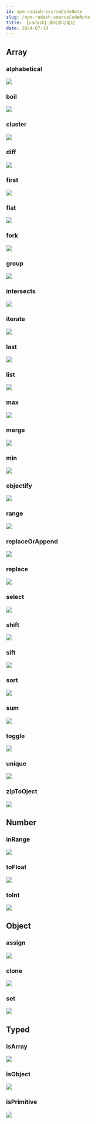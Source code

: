 ```yaml
---
id: npm-radash-sourceCodeNote
slug: /npm-radash-sourceCodeNote
title: 【radash】源码学习笔记
date: 2024-07-10
---
```




## Array

### alphabetical

![](https://gitee.com/lao-jiawei/photo-gallery/raw/master/images/css/alphabetical.jfif)

### boil

![](https://gitee.com/lao-jiawei/photo-gallery/raw/master/images/radash/boil.jfif)

### cluster

![](https://gitee.com/lao-jiawei/photo-gallery/raw/master/images/radash/cluster.jfif)

### diff

![](https://gitee.com/lao-jiawei/photo-gallery/raw/master/images/radash/diff.jfif)

### first

![](https://gitee.com/lao-jiawei/photo-gallery/raw/master/images/radash/first.jfif)

### flat

![](https://gitee.com/lao-jiawei/photo-gallery/raw/master/images/radash/flat.jfif)

### fork

![](https://gitee.com/lao-jiawei/photo-gallery/raw/master/images/radash/fork.jfif)

### group

![](https://gitee.com/lao-jiawei/photo-gallery/raw/master/images/radash/group.jfif)

### intersects

![](https://gitee.com/lao-jiawei/photo-gallery/raw/master/images/radash/intersects.jfif)

### iterate

![](https://gitee.com/lao-jiawei/photo-gallery/raw/master/images/radash/iterate.jfif)

### last

![](https://gitee.com/lao-jiawei/photo-gallery/raw/master/images/radash/last.jfif)

### list

![](https://gitee.com/lao-jiawei/photo-gallery/raw/master/images/radash/list.jfif)

### max

![](https://gitee.com/lao-jiawei/photo-gallery/raw/master/images/radash/max.jfif)

### merge

![](https://gitee.com/lao-jiawei/photo-gallery/raw/master/images/radash/merge.jfif)

### min

![](https://gitee.com/lao-jiawei/photo-gallery/raw/master/images/radash/min.jfif)

### objectify

![](https://gitee.com/lao-jiawei/photo-gallery/raw/master/images/radash/objectify.jfif)

### range

![](https://gitee.com/lao-jiawei/photo-gallery/raw/master/images/radash/range.jfif)

### replaceOrAppend

![](https://gitee.com/lao-jiawei/photo-gallery/raw/master/images/radash/replaceOrAppend.jfif)

### replace

![](https://gitee.com/lao-jiawei/photo-gallery/raw/master/images/radash/replace.jfif)

### select

![](https://gitee.com/lao-jiawei/photo-gallery/raw/master/images/radash/select.jfif)

### shift

![](https://gitee.com/lao-jiawei/photo-gallery/raw/master/images/radash/shift.jfif)

### sift

![](https://gitee.com/lao-jiawei/photo-gallery/raw/master/images/radash/sift.jfif)

### sort

![](https://gitee.com/lao-jiawei/photo-gallery/raw/master/images/radash/sort.jfif)

### sum

![](https://gitee.com/lao-jiawei/photo-gallery/raw/master/images/radash/sum.jfif)

### toggle

![](https://gitee.com/lao-jiawei/photo-gallery/raw/master/images/radash/toggle.jfif)

### unique

![](https://gitee.com/lao-jiawei/photo-gallery/raw/master/images/radash/unique.jfif)

### zipToOject

![](https://gitee.com/lao-jiawei/photo-gallery/raw/master/images/radash/zipToOject.jfif)

## Number

### inRange

![](https://gitee.com/lao-jiawei/photo-gallery/raw/master/images/radash/inRange.jfif)

### toFloat

![](https://gitee.com/lao-jiawei/photo-gallery/raw/master/images/radash/toFloat.jfif)

### toInt

![](https://gitee.com/lao-jiawei/photo-gallery/raw/master/images/radash/toInt.jfif)

## Object

### assign

![](https://gitee.com/lao-jiawei/photo-gallery/raw/master/images/radash/assign.jfif)

### clone

![](https://gitee.com/lao-jiawei/photo-gallery/raw/master/images/radash/clone.jfif)

### set

![](https://gitee.com/lao-jiawei/photo-gallery/raw/master/images/radash/set.jfif)



## Typed

### isArray

![](https://gitee.com/lao-jiawei/photo-gallery/raw/master/images/radash/isArray.jfif)

### isObject

![](https://gitee.com/lao-jiawei/photo-gallery/raw/master/images/radash/isObject.jfif)

### isPrimitive

![](https://gitee.com/lao-jiawei/photo-gallery/raw/master/images/radash/isPrimitive.jfif)
